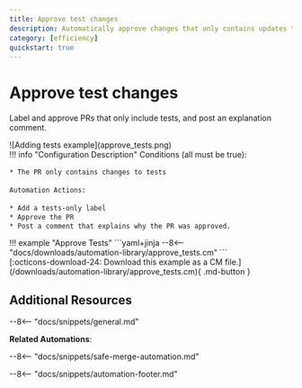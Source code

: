 ```yaml
---
title: Approve test changes
description: Automatically approve changes that only contains updates to tests.
category: [efficiency]
quickstart: true
---
```

# Approve test changes

Label and approve PRs that only include tests, and post an explanation comment.

<div class="automationImage" style="align:right" markdown="1">
![Adding tests example](approve_tests.png)
</div>
<div class="automationDescription" markdown="1">
!!! info "Configuration Description"
    Conditions (all must be true):

    * The PR only contains changes to tests

    Automation Actions:

    * Add a tests-only label
    * Approve the PR
    * Post a comment that explains why the PR was approved.
</div>
!!! example "Approve Tests"
    ```yaml+jinja
    --8<-- "docs/downloads/automation-library/approve_tests.cm"
    ```
    <div class="result" markdown>
      <span>
      [:octicons-download-24: Download this example as a CM file.](/downloads/automation-library/approve_tests.cm){ .md-button }
      </span>
    </div>

## Additional Resources

--8<-- "docs/snippets/general.md"

**Related Automations**:

--8<-- "docs/snippets/safe-merge-automation.md"

--8<-- "docs/snippets/automation-footer.md"
